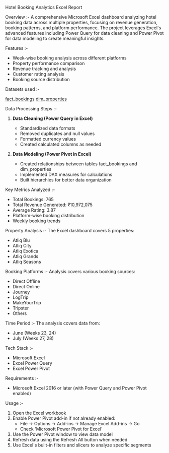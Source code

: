 Hotel Booking Analytics Excel Report

Overview :-
A comprehensive Microsoft Excel dashboard analyzing hotel booking data across multiple properties, focusing on revenue generation, booking patterns, and platform performance. The project leverages Excel's advanced features including Power Query for data cleaning and Power Pivot for data modeling to create meaningful insights.

Features :-
- Week-wise booking analysis across different platforms
- Property performance comparison
- Revenue tracking and analysis
- Customer rating analysis
- Booking source distribution

Datasets used :-

[fact_bookings](https://drive.google.com/file/d/1-41m3wxOc321UO40aj8aqIP4SNHagJBN/view?usp=sharing)
[dim_properties](https://drive.google.com/file/d/1OsLuGxCDCQB9Ulg_VBL5J9n8cYQMUH-j/view?usp=sharing)

Data Processing Steps :-
1. **Data Cleaning (Power Query in Excel)**
   - Standardized data formats
   - Removed duplicates and null values
   - Formatted currency values
   - Created calculated columns as needed

2. **Data Modeling (Power Pivot in Excel)**
   - Created relationships between tables fact_bookings and dim_properties
   - Implemented DAX measures for calculations
   - Built hierarchies for better data organization

Key Metrics Analyzed :-
- Total Bookings: 765
- Total Revenue Generated: ₹10,972,075
- Average Rating: 3.87
- Platform-wise booking distribution
- Weekly booking trends

Property Analysis :-
The Excel dashboard covers 5 properties:
- Atliq Blu
- Atliq City
- Atliq Exotica
- Atliq Grands
- Atliq Seasons

Booking Platforms :-
Analysis covers various booking sources:
- Direct Offline
- Direct Online
- Journey
- LogTrip
- MakeYourTrip
- Tripster
- Others

Time Period :-
The analysis covers data from:
- June (Weeks 23, 24)
- July (Weeks 27, 28)

Tech Stack :-
- Microsoft Excel
- Excel Power Query
- Excel Power Pivot

Requirements :-
- Microsoft Excel 2016 or later (with Power Query and Power Pivot enabled)

Usage :-
1. Open the Excel workbook
2. Enable Power Pivot add-in if not already enabled:
   - File → Options → Add-ins → Manage Excel Add-ins → Go
   - Check 'Microsoft Power Pivot for Excel'
3. Use the Power Pivot window to view data model
4. Refresh data using the Refresh All button when needed
5. Use Excel's built-in filters and slicers to analyze specific segments


